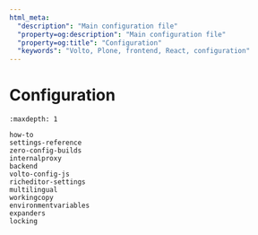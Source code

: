 ```yaml
---
html_meta:
  "description": "Main configuration file"
  "property=og:description": "Main configuration file"
  "property=og:title": "Configuration"
  "keywords": "Volto, Plone, frontend, React, configuration"
---
```


# Configuration


```{toctree}
:maxdepth: 1

how-to
settings-reference
zero-config-builds
internalproxy
backend
volto-config-js
richeditor-settings
multilingual
workingcopy
environmentvariables
expanders
locking
```
